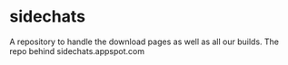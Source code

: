 # sidechats
A repository to handle the download pages as well as all our builds.   The repo behind sidechats.appspot.com
